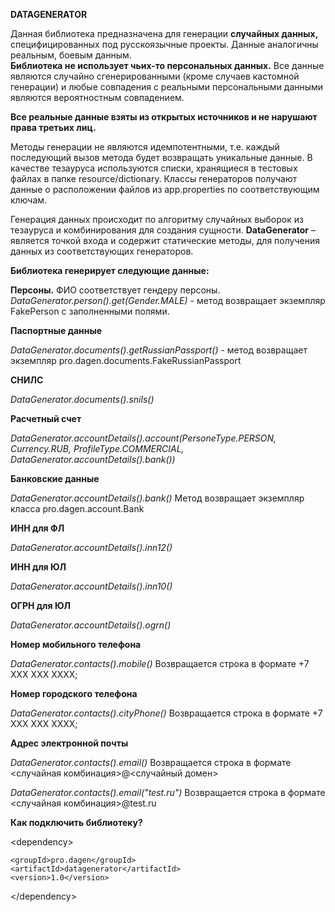 **DATAGENERATOR**

Данная библиотека предназначена для генерации **случайных данных,** специфицированных под русскоязычные проекты. Данные аналогичны реальным, боевым данным.  
**Библиотека не использует чьих-то персональных данных.** Все данные являются случайно сгенерированными (кроме случаев кастомной генерации) и любые совпадения с реальными персональными данными являются вероятностным совпадением.

**Все реальные данные взяты из открытых источников и не нарушают права третьих лиц.**

Методы генерации не являются идемпотентными, т.е. каждый последующий вызов метода будет возвращать уникальные данные.
В качестве тезауруса используются списки, хранящиеся в тестовых файлах в папке resource/dictionary. Классы генераторов получают данные о расположении файлов из app.properties по соответствующим ключам.

Генерация данных происходит по алгоритму случайных выборок из тезауруса и комбинирования для создания сущности.
**DataGenerator** – является точкой входа и содержит статические методы, для получения данных из соответствующих генераторов.

**Библиотека генерирует следующие данные:**

**Персоны.** 
ФИО соответствует гендеру персоны. 
_DataGenerator.person().get(Gender.MALE)_ - метод возвращает экземпляр FakePerson с заполненными полями.

**Паспортные данные**

_DataGenerator.documents().getRussianPassport()_ - метод возвращает экземпляр pro.dagen.documents.FakeRussianPassport

**СНИЛС**

_DataGenerator.documents().snils()_

**Расчетный счет**

_DataGenerator.accountDetails().account(PersoneType.PERSON, Currency.RUB, ProfileType.COMMERCIAL, DataGenerator.accountDetails().bank())_

**Банковские данные**

_DataGenerator.accountDetails().bank()_
Метод возвращает экземпляр класса pro.dagen.account.Bank

**ИНН для ФЛ**

_DataGenerator.accountDetails().inn12()_

**ИНН для ЮЛ**

_DataGenerator.accountDetails().inn10()_

**ОГРН для ЮЛ**

_DataGenerator.accountDetails().ogrn()_

**Номер мобильного телефона**

_DataGenerator.contacts().mobile()_
Возвращается строка в формате +7 XXX XXX XXXX;

**Номер городского телефона**

_DataGenerator.contacts().cityPhone()_
Возвращается строка в формате +7 XXX XXX XXXX;

**Адрес электронной почты**

_DataGenerator.contacts().email()_
Возвращается строка в формате <случайная комбинация>@<случайный домен>

_DataGenerator.contacts().email("test.ru")_
Возвращается строка в формате <случайная комбинация>@test.ru

**Как подключить библиотеку?**

&lt;dependency&gt;

    <groupId>pro.dagen</groupId>
    <artifactId>datagenerator</artifactId>        
    <version>1.0</version>
    
&lt;/dependency&gt;



